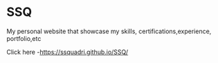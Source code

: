 # SSQ

My personal website that showcase my skills, certifications,experience, portfolio,etc

Click here -https://ssquadri.github.io/SSQ/
